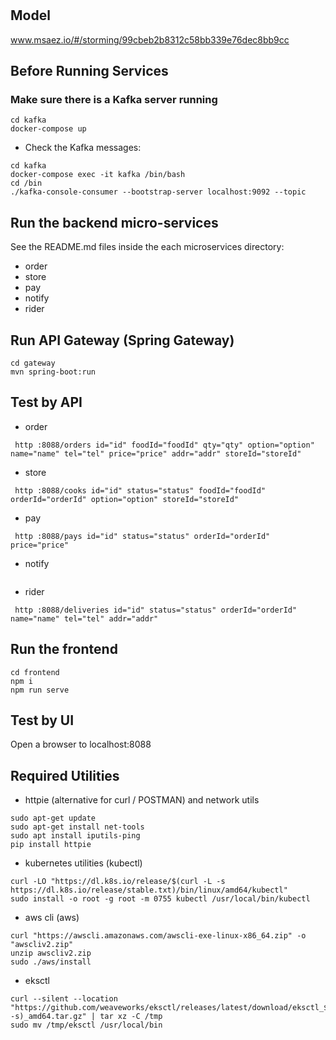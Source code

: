 # 

## Model
www.msaez.io/#/storming/99cbeb2b8312c58bb339e76dec8bb9cc

## Before Running Services
### Make sure there is a Kafka server running
```
cd kafka
docker-compose up
```
- Check the Kafka messages:
```
cd kafka
docker-compose exec -it kafka /bin/bash
cd /bin
./kafka-console-consumer --bootstrap-server localhost:9092 --topic
```

## Run the backend micro-services
See the README.md files inside the each microservices directory:

- order
- store
- pay
- notify
- rider


## Run API Gateway (Spring Gateway)
```
cd gateway
mvn spring-boot:run
```

## Test by API
- order
```
 http :8088/orders id="id" foodId="foodId" qty="qty" option="option" name="name" tel="tel" price="price" addr="addr" storeId="storeId" 
```
- store
```
 http :8088/cooks id="id" status="status" foodId="foodId" orderId="orderId" option="option" storeId="storeId" 
```
- pay
```
 http :8088/pays id="id" status="status" orderId="orderId" price="price" 
```
- notify
```
```
- rider
```
 http :8088/deliveries id="id" status="status" orderId="orderId" name="name" tel="tel" addr="addr" 
```


## Run the frontend
```
cd frontend
npm i
npm run serve
```

## Test by UI
Open a browser to localhost:8088

## Required Utilities

- httpie (alternative for curl / POSTMAN) and network utils
```
sudo apt-get update
sudo apt-get install net-tools
sudo apt install iputils-ping
pip install httpie
```

- kubernetes utilities (kubectl)
```
curl -LO "https://dl.k8s.io/release/$(curl -L -s https://dl.k8s.io/release/stable.txt)/bin/linux/amd64/kubectl"
sudo install -o root -g root -m 0755 kubectl /usr/local/bin/kubectl
```

- aws cli (aws)
```
curl "https://awscli.amazonaws.com/awscli-exe-linux-x86_64.zip" -o "awscliv2.zip"
unzip awscliv2.zip
sudo ./aws/install
```

- eksctl 
```
curl --silent --location "https://github.com/weaveworks/eksctl/releases/latest/download/eksctl_$(uname -s)_amd64.tar.gz" | tar xz -C /tmp
sudo mv /tmp/eksctl /usr/local/bin
```

